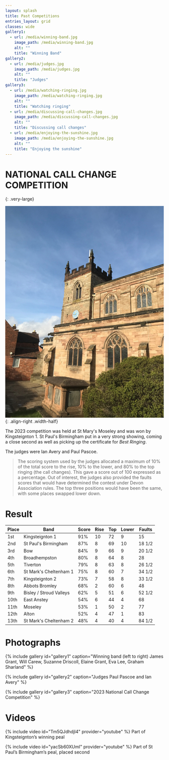 ```yaml
---
layout: splash
title: Past Competitions
entries_layout: grid
classes: wide
gallery1:
  - url: /media/winning-band.jpg
    image_path: /media/winning-band.jpg
    alt: ""
    title: "Winning Band"
gallery2:
  - url: /media/judges.jpg
    image_path: /media/judges.jpg
    alt: ""
    title: "Judges"
gallery3:
  - url: /media/watching-ringing.jpg
    image_path: /media/watching-ringing.jpg
    alt: ""
    title: "Watching ringing"
  - url: /media/discussing-call-changes.jpg
    image_path: /media/discussing-call-changes.jpg
    alt: ""
    title: "Discussing call changes"
  - url: /media/enjoying-the-sunshine.jpg
    image_path: /media/enjoying-the-sunshine.jpg
    alt: ""
    title: "Enjoying the sunshine"
---
```


# NATIONAL CALL CHANGE COMPETITION
{: .very-large}

![](/media/moseley-st-mary.jpg){: .align-right .width-half}

The 2023 competition was held at St Mary's Moseley and was won by Kingsteignton 1.  St Paul's Birmingham put in a very strong showing, coming a close second as well as picking up the certificate for _Best Ringing_.

The judges were Ian Avery and Paul Pascoe.

> The scoring system used by the judges allocated a maximum of 10% of the total score to the rise, 10% to the lower, and 80% to the top ringing (the call changes). This gave a score out of 100 expressed as a percentage. Out of interest, the judges also provided the faults scores that would have determined the contest under Devon Association rules. The top three positions would have been the same, with some places swapped lower down.						

# Result

| Place | Band                    | Score | Rise | Top | Lower | Faults |
| ----- | ----------------------- | ----- | ---- | --- | ----- | ------ |
| 1st   | Kingsteignton 1         | 91%   | 10   | 72  | 9     | 15     |
| 2nd   | St Paul's Birmingham    | 87%   | 8    | 69  | 10    | 18 1/2 |
| 3rd   | Bow                     | 84%   | 9    | 66  | 9     | 20 1/2 |
| 4th   | Broadhempston           | 80%   | 8    | 64  | 8     | 28     |
| 5th   | Tiverton                | 79%   | 8    | 63  | 8     | 26 1/2 |
| 6th   | St Mark's Cheltenham 1  | 75%   | 8    | 60  | 7     | 34 1/2 |
| 7th   | Kingsteignton 2         | 73%   | 7    | 58  | 8     | 33 1/2 |
| 8th   | Abbots Bromley          | 68%   | 2    | 60  | 6     | 48     |
| 9th   | Bisley / Stroud Valleys | 62%   | 5    | 51  | 6     | 52 1/2 |
| 10th  | East Anstey             | 54%   | 6    | 44  | 4     | 68     |
| 11th  | Moseley                 | 53%   | 1    | 50  | 2     | 77     |
| 12th  | Alton                   | 52%   | 4    | 47  | 1     | 83     |
| 13th  | St Mark's Cheltenham 2  | 48%   | 4    | 40  | 4     | 84 1/2 |

# Photographs

{% include gallery id="gallery1" caption="Winning band (left to right) James Grant, Will Carew, Suzanne Driscoll, Elaine Grant, Eva Lee, Graham Sharland" %}

{% include gallery id="gallery2" caption="Judges Paul Pascoe and Ian Avery" %}

{% include gallery id="gallery3" caption="2023 National Call Change Competition" %}

# Videos

{% include video id="Tm5QJdhdjl4" provider="youtube" %}
Part of Kingsteignton’s winning peal

{% include video id="yacSb60XUmI" provider="youtube" %}
Part of St Paul’s Birmingham’s peal, placed second

